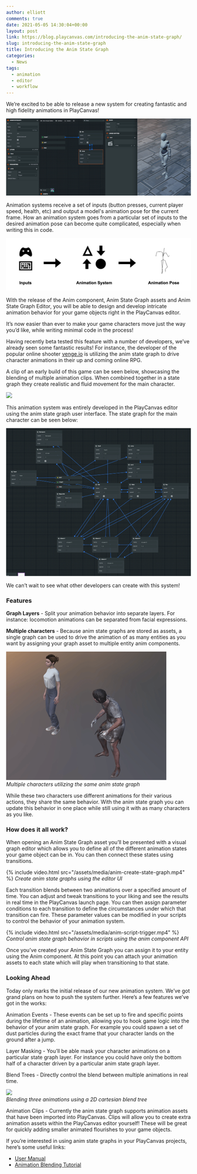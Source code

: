 ```yaml
---
author: elliott
comments: true
date: 2021-05-05 14:30:04+00:00
layout: post
link: https://blog.playcanvas.com/introducing-the-anim-state-graph/
slug: introducing-the-anim-state-graph
title: Introducing the Anim State Graph
categories:
  - News
tags:
  - animation
  - editor
  - workflow
---
```


We’re excited to be able to release a new system for creating fantastic and high fidelity animations in PlayCanvas!

[![](/assets/media/animation-and-graph-2.gif)](/assets/media/animation-and-graph-2.gif)

Animation systems receive a set of inputs (button presses, current player speed, health, etc) and output a model's animation pose for the current frame. How an animation system goes from a particular set of inputs to the desired animation pose can become quite complicated, especially when writing this in code.

[![Animation Input and Outputs](/assets/media/anim-inputs-and-outputs.png)](/assets/media/anim-inputs-and-outputs.png)

With the release of the Anim component, Anim State Graph assets and Anim State Graph Editor, you will be able to design and develop intricate animation behavior for your game objects right in the PlayCanvas editor.

It’s now easier than ever to make your game characters move just the way you’d like, while writing minimal code in the process!

Having recently beta tested this feature with a number of developers, we’ve already seen some fantastic results! For instance, the developer of the popular online shooter [venge.io](https://venge.io/) is utilizing the anim state graph to drive character animations in their up and coming online RPG.

A clip of an early build of this game can be seen below, showcasing the blending of multiple animation clips. When combined together in a state graph they create realistic and fluid movement for the main character.

![](/assets/media/cem-prototype.gif)

This animation system was entirely developed in the PlayCanvas editor using the anim state graph user interface. The state graph for the main character can be seen below:

![](/assets/media/anim-state-graph.png)

We can’t wait to see what other developers can create with this system!

### Features

**Graph Layers** - Split your animation behavior into separate layers. For instance: locomotion animations can be separated from facial expressions.

**Multiple characters** - Because anim state graphs are stored as assets, a single graph can be used to drive the animation of as many entities as you want by assigning your graph asset to multiple entity anim components.

![](/assets/media/anim-state-graph-shared.gif)
<br>_Multiple characters utilizing the same anim state graph_

While these two characters use different animations for their various actions, they share the same behavior. With the anim state graph you can update this behavior in one place while still using it with as many characters as you like.

### How does it all work?

When opening an Anim State Graph asset you’ll be presented with a visual graph editor which allows you to define all of the different animation states your game object can be in. You can then connect these states using transitions.

{% include video.html src="/assets/media/anim-create-state-graph.mp4" %}
_Create anim state graphs using the editor UI_

Each transition blends between two animations over a specified amount of time. You can adjust and tweak transitions to your liking and see the results in real time in the PlayCanvas launch page. You can then assign parameter conditions to each transition to define the circumstances under which that transition can fire. These parameter values can be modified in your scripts to control the behavior of your animation system.

{% include video.html src="/assets/media/anim-script-trigger.mp4" %}
_Control anim state graph behavior in scripts using the anim component API_

Once you’ve created your Anim State Graph you can assign it to your entity using the Anim component. At this point you can attach your animation assets to each state which will play when transitioning to that state.

### Looking Ahead

Today only marks the initial release of our new animation system. We’ve got grand plans on how to push the system further. Here’s a few features we’ve got in the works:

Animation Events - These events can be set up to fire and specific points during the lifetime of an animation, allowing you to hook game logic into the behavior of your anim state graph. For example you could spawn a set of dust particles during the exact frame that your character lands on the ground after a jump.

Layer Masking - You’ll be able mask your character animations on a particular state graph layer. For instance you could have only the bottom half of a character driven by a particular anim state graph layer.

Blend Trees - Directly control the blend between multiple animations in real time.

![](/assets/media/anim-blend-trees.gif)
<br>_Blending three animations using a 2D cartesian blend tree_

Animation Clips - Currently the anim state graph supports animation assets that have been imported into PlayCanvas. Clips will allow you to create extra animation assets within the PlayCanvas editor yourself! These will be great for quickly adding smaller animated flourishes to your game objects.

If you’re interested in using anim state graphs in your PlayCanvas projects, here’s some useful links:

- [User Manual](https://developer.playcanvas.com/user-manual/animation/)
- [Animation Blending Tutorial](https://developer.playcanvas.com/tutorials/anim-blending/)
